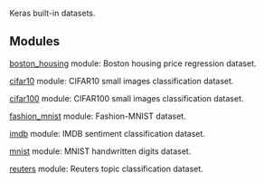
Keras built-in datasets.
## Modules
[boston_housing](https://www.tensorflow.org/api_docs/python/tf/keras/datasets/boston_housing) module: Boston housing price regression dataset.

[cifar10](https://www.tensorflow.org/api_docs/python/tf/keras/datasets/cifar10) module: CIFAR10 small images classification dataset.

[cifar100](https://www.tensorflow.org/api_docs/python/tf/keras/datasets/cifar100) module: CIFAR100 small images classification dataset.

[fashion_mnist](https://www.tensorflow.org/api_docs/python/tf/keras/datasets/fashion_mnist) module: Fashion-MNIST dataset.

[imdb](https://www.tensorflow.org/api_docs/python/tf/keras/datasets/imdb) module: IMDB sentiment classification dataset.

[mnist](https://www.tensorflow.org/api_docs/python/tf/keras/datasets/mnist) module: MNIST handwritten digits dataset.

[reuters](https://www.tensorflow.org/api_docs/python/tf/keras/datasets/reuters) module: Reuters topic classification dataset.


